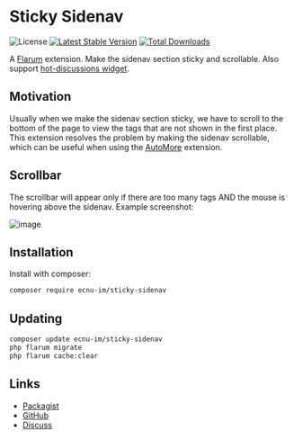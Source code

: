 # Sticky Sidenav

![License](https://img.shields.io/badge/license-MIT-blue.svg) [![Latest Stable Version](https://img.shields.io/packagist/v/ecnu-im/sticky-sidenav.svg)](https://packagist.org/packages/ecnu-im/sticky-sidenav) [![Total Downloads](https://img.shields.io/packagist/dt/ecnu-im/sticky-sidenav.svg)](https://packagist.org/packages/ecnu-im/sticky-sidenav)

A [Flarum](http://flarum.org) extension. Make the sidenav section sticky and scrollable. Also support [hot-discussions widget](https://github.com/justoverclockl/hot-discussions).

## Motivation

Usually when we make the sidenav section sticky, we have to scroll to the bottom of the page to view the tags that are not shown in the first place. This extension resolves the problem by making the sidenav scrollable, which can be useful when using the [AutoMore](https://github.com/noriods/automore) extension.

## Scrollbar

The scrollbar will appear only if there are too many tags AND the mouse is hovering above the sidenav. Example screenshot:

![image](https://user-images.githubusercontent.com/32540679/162741325-5e3bdc75-424e-49ff-ae8f-8756a2d15a39.png)

## Installation

Install with composer:

```sh
composer require ecnu-im/sticky-sidenav
```

## Updating

```sh
composer update ecnu-im/sticky-sidenav
php flarum migrate
php flarum cache:clear
```

## Links

- [Packagist](https://packagist.org/packages/ecnu-im/sticky-sidenav)
- [GitHub](https://github.com/ECNU-Forum/sticky-sidenav)
- [Discuss](https://discuss.flarum.org/d/30579-sticky-sidenav)
